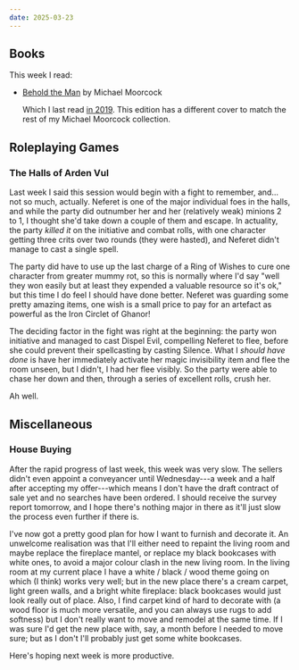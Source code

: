 ```yaml
---
date: 2025-03-23
---
```


## Books

This week I read:

- [Behold the Man][] by Michael Moorcock

  Which I last read [in 2019][].  This edition has a different cover to match
  the rest of my Michael Moorcock collection.

[Behold the Man]: https://en.wikipedia.org/wiki/Behold_the_Man_(novel)
[in 2019]: notes/065.html


## Roleplaying Games

### The Halls of Arden Vul

Last week I said this session would begin with a fight to remember, and... not
so much, actually.  Neferet is one of the major individual foes in the halls,
and while the party did outnumber her and her (relatively weak) minions 2 to 1,
I thought she'd take down a couple of them and escape.  In actuality, the party
*killed it* on the initiative and combat rolls, with one character getting three
crits over two rounds (they were hasted), and Neferet didn't manage to cast a
single spell.

The party did have to use up the last charge of a Ring of Wishes to cure one
character from greater mummy rot, so this is normally where I'd say "well they
won easily but at least they expended a valuable resource so it's ok," but this
time I do feel I should have done better.  Neferet was guarding some pretty
amazing items, one wish is a small price to pay for an artefact as powerful as
the Iron Circlet of Ghanor!

The deciding factor in the fight was right at the beginning: the party won
initiative and managed to cast Dispel Evil, compelling Neferet to flee, before
she could prevent their spellcasting by casting Silence.  What I *should have
done* is have her immediately activate her magic invisibility item and flee the
room unseen, but I didn't, I had her flee visibly.  So the party were able to
chase her down and then, through a series of excellent rolls, crush her.

Ah well.


## Miscellaneous

### House Buying

After the rapid progress of last week, this week was very slow.  The sellers
didn't even appoint a conveyancer until Wednesday---a week and a half after
accepting my offer---which means I don't have the draft contract of sale yet and
no searches have been ordered.  I should receive the survey report tomorrow, and
I hope there's nothing major in there as it'll just slow the process even
further if there is.

I've now got a pretty good plan for how I want to furnish and decorate it.  An
unwelcome realisation was that I'll either need to repaint the living room and
maybe replace the fireplace mantel, or replace my black bookcases with white
ones, to avoid a major colour clash in the new living room.  In the living room
at my current place I have a white / black / wood theme going on which (I think)
works very well; but in the new place there's a cream carpet, light green walls,
and a bright white fireplace: black bookcases would just look really out of
place.  Also, I find carpet kind of hard to decorate with (a wood floor is much
more versatile, and you can always use rugs to add softness) but I don't really
want to move and remodel at the same time.  If I was sure I'd get the new place
with, say, a month before I needed to move sure; but as I don't I'll probably
just get some white bookcases.

Here's hoping next week is more productive.
